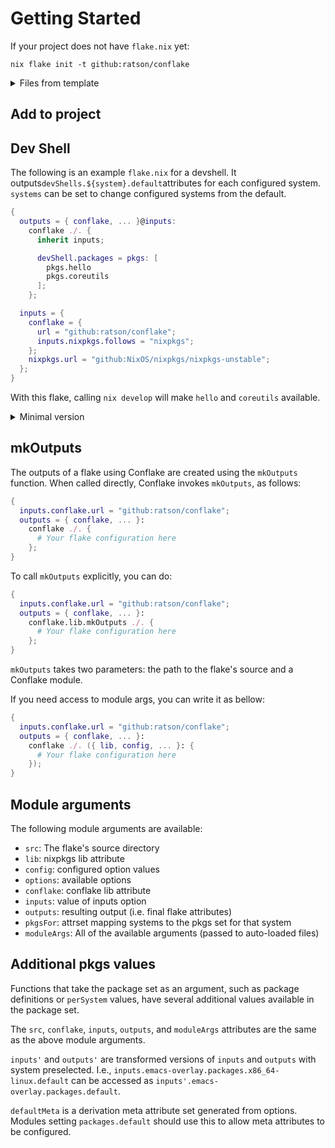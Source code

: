 # Getting Started

If your project does not have `flake.nix` yet:

```shell
nix flake init -t github:ratson/conflake
```

<script setup>
import { data } from './getting-started.data'
</script>

<details>
  <summary>Files from template</summary>

```-vue
{{ data.templateFiles }}
```

You need [nix-direnv](https://github.com/nix-community/nix-direnv#use-flake) to use `.envrc`.

</details>

## Add to project

<!--@include: ../compare-to/flakes.md#migration-->

## Dev Shell

The following is an example `flake.nix` for a devshell.
It outputs`devShells.${system}.default`attributes for each configured
system.
`systems` can be set to change configured systems from the default.

```nix
{
  outputs = { conflake, ... }@inputs:
    conflake ./. {
      inherit inputs;

      devShell.packages = pkgs: [
        pkgs.hello
        pkgs.coreutils
      ];
    };

  inputs = {
    conflake = {
      url = "github:ratson/conflake";
      inputs.nixpkgs.follows = "nixpkgs";
    };
    nixpkgs.url = "github:NixOS/nixpkgs/nixpkgs-unstable";
  };
}
```

With this flake, calling `nix develop` will make `hello` and `coreutils`
available.

<details>
  <summary>Minimal version</summary>

```nix
{
  outputs = { conflake, ... }:
    conflake ./. {
      devShell.packages = pkgs: [ pkgs.hello pkgs.coreutils ];
    };

  inputs.conflake.url = "github:ratson/conflake";
}
```

</details>

## mkOutputs

The outputs of a flake using Conflake are created using the `mkOutputs` function.
When called directly, Conflake invokes `mkOutputs`, as follows:

```nix
{
  inputs.conflake.url = "github:ratson/conflake";
  outputs = { conflake, ... }:
    conflake ./. {
      # Your flake configuration here
    };
}
```

To call `mkOutputs` explicitly, you can do:

```nix
{
  inputs.conflake.url = "github:ratson/conflake";
  outputs = { conflake, ... }:
    conflake.lib.mkOutputs ./. {
      # Your flake configuration here
    };
}
```

`mkOutputs` takes two parameters: the path to the flake's source and a Conflake
module.

If you need access to module args, you can write it as bellow:

```nix
{
  inputs.conflake.url = "github:ratson/conflake";
  outputs = { conflake, ... }:
    conflake ./. ({ lib, config, ... }: {
      # Your flake configuration here
    });
}
```

## Module arguments

The following module arguments are available:

- `src`: The flake's source directory
- `lib`: nixpkgs lib attribute
- `config`: configured option values
- `options`: available options
- `conflake`: conflake lib attribute
- `inputs`: value of inputs option
- `outputs`: resulting output (i.e. final flake attributes)
- `pkgsFor`: attrset mapping systems to the pkgs set for that system
- `moduleArgs`: All of the available arguments (passed to auto-loaded files)

## Additional pkgs values

Functions that take the package set as an argument, such as package definitions
or `perSystem` values, have several additional values available in the package
set.

The `src`, `conflake`, `inputs`, `outputs`, and `moduleArgs` attributes are
the same as the above module arguments.

`inputs'` and `outputs'` are transformed versions of `inputs` and `outputs` with
system preselected. I.e., `inputs.emacs-overlay.packages.x86_64-linux.default`
can be accessed as `inputs'.emacs-overlay.packages.default`.

`defaultMeta` is a derivation meta attribute set generated from options. Modules
setting `packages.default` should use this to allow meta attributes to be
configured.
